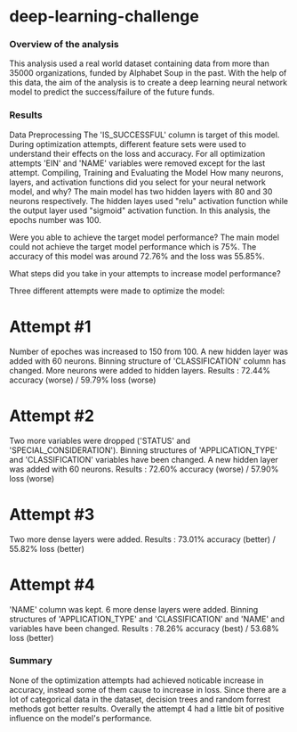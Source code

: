 # deep-learning-challenge

### Overview of the analysis

This analysis used a real world dataset containing data from more than 35000 organizations, funded by Alphabet Soup in the past. With the help of this data, the aim of the analysis is to create a deep learning neural network model to predict the success/failure of the future funds.

### Results

Data Preprocessing
The 'IS_SUCCESSFUL' column is target of this model.
During optimization attempts, different feature sets were used to understand their effects on the loss and accuracy.
For all optimization attempts 'EIN' and 'NAME' variables were removed except for the last attempt.
Compiling, Training and Evaluating the Model
How many neurons, layers, and activation functions did you select for your neural network model, and why?
The main model has two hidden layers with 80 and 30 neurons respectively. The hidden layes used "relu" activation function while the output layer used "sigmoid" activation function. In this analysis, the epochs number was 100.

Were you able to achieve the target model performance?
The main model could not achieve the target model performance which is 75%. The accuracy of this model was around 72.76% and the loss was 55.85%.

What steps did you take in your attempts to increase model performance?

Three different attempts were made to optimize the model:

# Attempt #1

Number of epoches was increased to 150 from 100.
A new hidden layer was added with 60 neurons.
Binning structure of 'CLASSIFICATION' column has changed.
More neurons were added to hidden layers.
Results : 72.44% accuracy (worse) / 59.79% loss (worse)

# Attempt #2

Two more variables were dropped ('STATUS' and 'SPECIAL_CONSIDERATION').
Binning structures of 'APPLICATION_TYPE' and 'CLASSIFICATION' variables have been changed.
A new hidden layer was added with 60 neurons.
Results : 72.60% accuracy (worse) / 57.90% loss (worse)

# Attempt #3

Two more dense layers were added.
Results : 73.01% accuracy (better) / 55.82% loss (better)

# Attempt #4

'NAME' column was kept.
6 more dense layers were added.
Binning structures of 'APPLICATION_TYPE' and 'CLASSIFICATION' and 'NAME' and variables have been changed.
Results : 78.26% accuracy (best) / 53.68% loss (better)

### Summary

None of the optimization attempts had achieved noticable increase in accuracy, instead some of them cause to increase in loss. Since there are a lot of categorical data in the dataset, decision trees and random forrest methods got better results. Overally the attempt 4 had a little bit of positive influence on the model's performance. 
